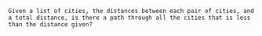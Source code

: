 ```Given a list of cities, the distances between each pair of cities, and a total distance, is there a path through all the cities that is less than the distance given?```
